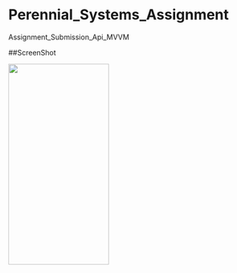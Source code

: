 # Perennial_Systems_Assignment
Assignment_Submission_Api_MVVM

##ScreenShot

<img src ="https://user-images.githubusercontent.com/56826217/129364878-08509797-9f30-4e8b-9717-1eca2f6152d2.jpeg" width=200 height=400/>

